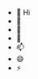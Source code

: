 - 👋 Hi 
- 👀 
- 🌱 
- 💞️ 
- 📫 
- 😄 
- ⚡ 

<!---
Nhanhoa is a ✨ special ✨ repository because its `README.md` (this file) appears on your GitHub profile.
You can click the Preview link to take a look at your changes.
--->
